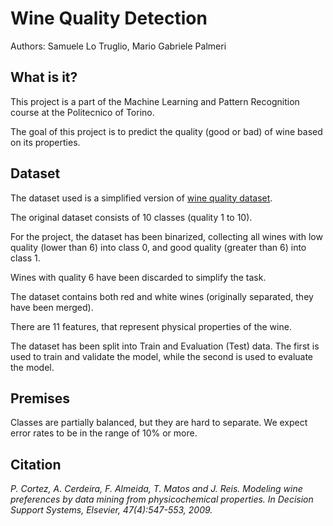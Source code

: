 # Wine Quality Detection
Authors: Samuele Lo Truglio, Mario Gabriele Palmeri

## What is it?
This project is a part of the Machine Learning and Pattern Recognition course at the Politecnico of Torino.

The goal of this project is to predict the quality (good or bad) of wine based on its properties.

## Dataset
The dataset used is a simplified version of [wine quality dataset](https://archive.ics.uci.edu/ml/datasets/wine+quality). 

The original dataset consists of 10 classes (quality 1 to 10).

For the project, the dataset has been binarized, collecting all
wines with low quality (lower than 6) into class 0, and good quality (greater than 6) into class 1.

Wines with quality 6 have been discarded to simplify the task.

The dataset contains both red and white wines (originally separated, they have been merged).

There are 11 features, that represent physical properties of the
wine.

The dataset has been split into Train and Evaluation (Test) data. The first is used to train and validate the model, while the second is used to evaluate the model.

## Premises
Classes are partially balanced, but they are hard to separate. We expect error rates to be in the range of 10% or more.

## Citation
*P. Cortez, A. Cerdeira, F. Almeida, T. Matos and J. Reis.
Modeling wine preferences by data mining from physicochemical properties. In Decision Support Systems, Elsevier, 47(4):547-553, 2009.*
